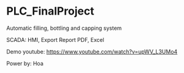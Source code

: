 # PLC_FinalProject
Automatic filling, bottling and capping system

SCADA: HMI, Export Report PDF, Excel

Demo youtube: https://www.youtube.com/watch?v=upWV_L3UMo4

Power by: Hoa

